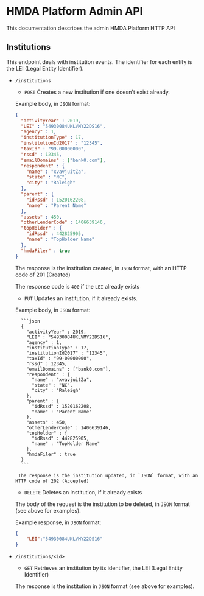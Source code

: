 # HMDA Platform Admin API

This documentation describes the admin HMDA Platform HTTP API

## Institutions

This endpoint deals with institution events. The identifier for each entity is the LEI (Legal Entity Identifier).

* `/institutions`

    * `POST` Creates a new institution if one doesn't exist already.

    Example body, in `JSON` format:

    ```json
    {
      "activityYear" : 2019,
      "LEI" : "54930084UKLVMY22DS16",
      "agency" : 1,
      "institutionType" : 17,
      "institutionId2017" : "12345",
      "taxId" : "99-00000000",
      "rssd" : 12345,
      "emailDomains" : ["bank0.com"],
      "respondent" : {
        "name" : "xvavjuitZa",
        "state" : "NC",
        "city" : "Raleigh"
      },
      "parent" : {
        "idRssd" : 1520162208,
        "name" : "Parent Name"
      },
      "assets" : 450,
      "otherLenderCode" : 1406639146,
      "topHolder" : {
        "idRssd" : 442825905,
        "name" : "TopHolder Name"
      },
      "hmdaFiler" : true
    }
    ```

   The response is the institution created, in `JSON` format, with an HTTP code of 201 (Created)
   
   The response code is `400` if the `LEI` already exists


    * `PUT` Updates an institution, if it already exists. 


     Example body, in `JSON` format:

        ```json
        {
          "activityYear" : 2019,
          "LEI" : "54930084UKLVMY22DS16",
          "agency" : 1,
          "institutionType" : 17,
          "institutionId2017" : "12345",
          "taxId" : "99-00000000",
          "rssd" : 12345,
          "emailDomains" : ["bank0.com"],
          "respondent" : {
            "name" : "xvavjuitZa",
            "state" : "NC",
            "city" : "Raleigh"
          },
          "parent" : {
            "idRssd" : 1520162208,
            "name" : "Parent Name"
          },
          "assets" : 450,
          "otherLenderCode" : 1406639146,
          "topHolder" : {
            "idRssd" : 442825905,
            "name" : "TopHolder Name"
          },
          "hmdaFiler" : true
        }
        ```

       The response is the institution updated, in `JSON` format, with an HTTP code of 202 (Accepted)


    * `DELETE` Deletes an institution, if it already exists

    The body of the request is the institution to be deleted, in `JSON` format (see above for examples).

    Example response, in `JSON` format:

    ```json
    {
        "LEI":"54930084UKLVMY22DS16"
    }
    ```


* `/institutions/<id>`

    * `GET` Retrieves an institution by its identifier, the LEI (Legal Entity Identifier)

    The response is the institution in `JSON` format (see above for examples).